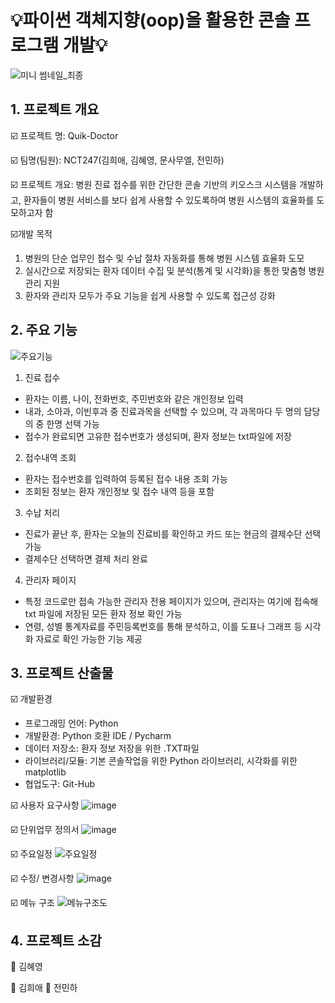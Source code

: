 
# 💡파이썬 객체지향(oop)을 활용한 콘솔 프로그램 개발💡
![미니 썸네일_최종](https://github.com/user-attachments/assets/a5490fea-7a1a-454c-ad07-5d94c2b4a8d7)


## 1. 프로젝트 개요
☑️ 프로젝트 명: Quik-Doctor

☑️ 팀명(팀원): NCT247(김희애, 김혜영, 문사무엘, 전민하)

☑️ 프로젝트 개요: 병원 진료 접수를 위한 간단한 콘솔 기반의 키오스크 시스템을 개발하고, 환자들이 병원 서비스를 보다 쉽게 사용할 수 있도록하여 병원 시스템의 효율화를 도모하고자 함

☑️개발 목적
  1) 병원의 단순 업무인 접수 및 수납 절차 자동화를 통해 병원 시스템 효율화 도모
  2) 실시간으로 저장되는 환자 데이터 수집 및 분석(통계 및 시각화)을 통한 맞춤형 병원 관리 지원
  3) 환자와 관리자 모두가 주요 기능을 쉽게 사용할 수 있도록 접근성 강화

## 2. 주요 기능
![주요기능](https://github.com/user-attachments/assets/32c7d0d3-9b9e-407e-a2b3-d97cfeb4e162)
 1) 진료 접수
  - 환자는 이름, 나이, 전화번호, 주민번호와 같은 개인정보 입력
  - 내과, 소아과, 이빈후과 중 진료과목을 선택할 수 있으며, 각 과목마다 두 명의 담당의 중 한명 선택 가능
  - 접수가 완료되면 고유한 접수번호가 생성되며, 환자 정보는 txt파일에 저장

 2) 접수내역 조회
  - 환자는 접수번호를 입력하여 등록된 접수 내용 조회 가능
  - 조회된 정보는 환자 개인정보 및 접수 내역 등을 포함

 3) 수납 처리
  - 진료가 끝난 후, 환자는 오늘의 진료비를 확인하고 카드 또는 현금의 결제수단 선택 가능
  - 결제수단 선택하면 결제 처리 완료

 4) 관리자 페이지
  - 특정 코드로만 접속 가능한 관리자 전용 페이지가 있으며, 관리자는 여기에 접속해 txt 파일에 저장된 모든 환자 정보 확인 가능
  - 연령, 성별 통계자료를 주민등록번호를 통해 분석하고, 이를 도표나 그래프 등 시각화 자료로 확인 가능한 기능 제공


## 3. 프로젝트 산출물
☑️ 개발환경
  - 프로그래밍 언어: Python
  - 개발환경: Python 호환 IDE / Pycharm
  - 데이터 저장소: 환자 정보 저장을 위한 .TXT파일
  - 라이브러리/모듈: 기본 콘솔작업을 위한 Python 라이브러리, 시각화를 위한  matplotlib
  - 협업도구: Git-Hub


☑️ 사용자 요구사항
![image](https://github.com/user-attachments/assets/37de1264-81ad-4854-bf15-29b2d93847d4)


☑️ 단위업무 정의서
![image](https://github.com/user-attachments/assets/ef1c5b8b-8024-4419-94a4-08af834a547b)


☑️ 주요일정
![주요일정](https://github.com/user-attachments/assets/d6d4a6af-b27e-4b68-b553-ebfc0f755471)


☑️ 수정/ 변경사항
![image](https://github.com/user-attachments/assets/9a01820b-d042-4762-8e73-d6acfb2b0d88)


☑️ 메뉴 구조
![메뉴구조도](https://github.com/user-attachments/assets/5dd6ef8f-6bd4-4c4a-9f6e-3cec8e671a8f)



## 4. 프로젝트 소감

🐯 김혜영

🐻 김희애
🐼 전민하
